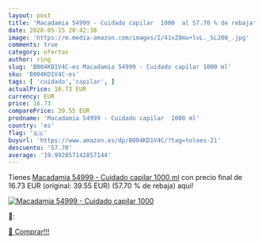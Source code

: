 ```yaml
---
layout: post
title: 'Macadamia 54999 - Cuidado capilar  1000  al 57.70 % de rebaja'
date: 2020-05-15 20:42:38
image: 'https://m.media-amazon.com/images/I/41vZ8mu+lvL._SL200_.jpg'
comments: true
category: ofertas
author: ring
slug: 'B004KD1V4C-es Macadamia 54999 - Cuidado capilar 1000 ml'
sku: 'B004KD1V4C-es'
tags: [ 'cuidado','capilar', ]
actualPrice: 16.73 EUR
currency: EUR
price: 16.73
comparePrice: 39.55 EUR
prodname: 'Macadamia 54999 - Cuidado capilar  1000 ml'
country: 'es'
flag: '🇪🇸'
buyurl: 'https://www.amazon.es/dp/B004KD1V4C/?tag=tolees-21'
descuento: '57.70'
average: '19.992857142857144'
---
```


Tienes [Macadamia 54999 - Cuidado capilar  1000 ml](https://www.amazon.es/dp/B004KD1V4C/?tag=tolees-21) con precio final de  16.73 EUR (original: 39.55 EUR) (57.70 %  de rebaja) aqui!

[![Macadamia 54999 - Cuidado capilar  1000 ](https://m.media-amazon.com/images/I/41vZ8mu+lvL._SL200_.jpg)](https://www.amazon.es/dp/B004KD1V4C/?tag=tolees-21)

🔎:


[🛒 Comprar!!!](https://www.amazon.es/dp/B004KD1V4C/?tag=tolees-21)
